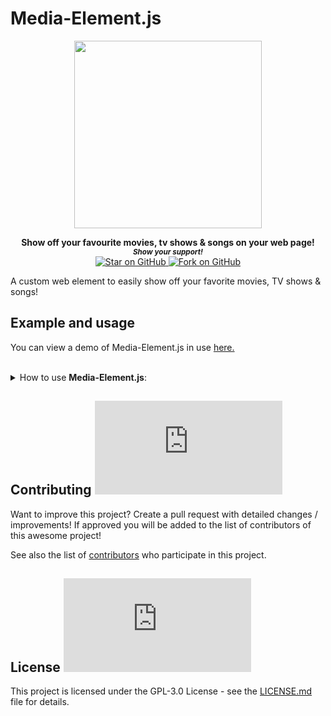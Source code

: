 # Media-Element.js

<div align="center"
<a href="https://github.com/MarketingPipeline/Media-Element.js" class="ui-container"
      ><img height="300px"
       src="https://user-images.githubusercontent.com/86180097/177226706-2948933e-d3fc-4940-9f62-fab83bea48fe.png"
    /> </img></a> 
  </div>  
    
<p align="center">
  <b>Show off your favourite movies, tv shows & songs on your web page!</b>

  <br>
  <small> <b><i>Show your support!</i> </b></small>
  <br>
   <a href="https://github.com/MarketingPipeline/Media-Element.js">
    <img title="Star on GitHub" src="https://img.shields.io/github/stars/MarketingPipeline/Media-Element.js.svg?style=social&label=Star">
  </a>
  <a href="https://github.com/MarketingPipeline/Media-Element.js/fork">
    <img title="Fork on GitHub" src="https://img.shields.io/github/forks/MarketingPipeline/Media-Element.js.svg?style=social&label=Fork">
  </a>
   </p>  


A custom web element to easily show off your favorite movies, TV shows & songs!


## Example and usage

You can view a demo of Media-Element.js in use [here.](https://marketingpipeline.github.io/Media-Element.js/demo)





	
 <br>
<details><summary>How to use <b>Media-Element.js</b>:</summary>
 <br>		
 
	
<br>	 
<br>	 
	
<details><summary>How to show a <b>Movie</b>:</summary>
	
### Usage
	 
   
```html
 <media-element name="The Mask (1994)"></media-element>
```

Note: For movies & TV show a API Key is required from TheMovieDB, songs do NOT require a API key.

After getting your API key (if required) place it in your HTML document like so 

```js
<script>
 var TheMovieDB_APIKey = "YOUR API KEY HERE"
 </scrip>
```





   include this [script](https://github.com/MarketingPipeline/Media-Element.js/blob/main/version/1.0.1/dist/media-element.min.js) at the <b>bottom</b> of your HTML document.
         
    <script src="https://cdn.jsdelivr.net/gh/MarketingPipeline/Media-Element.js/version/1.0.1/dist/media-element.js"></script> 



     


	   
	
<b><i>Note:</b></i> You can show as many movies as you want!
	
 <br>	 <br>	 <br>	 <br>	 <br>	 <br>	 <br>	 <br>	 <br>	
</details>
 <br>		
 
	
<br>	 
<br>	 
	
<details><summary>How to show a <b>TV Show</b>:</summary>
	
### Usage
	 
   
```html
 <media-element name="The Mask (1994)" type="TV"></media-element>
```

Note: To display TV show(s) - you will require a API key from TheMovieDB.

After getting your API key place it in your HTML document like so 

```js
<script>
 var TheMovieDB_APIKey = "YOUR API KEY HERE"
 </scrip>
```





   include this [script](https://github.com/MarketingPipeline/Media-Element.js/blob/main/version/1.0.1/dist/media-element.min.js) at the <b>bottom</b> of your HTML document.
         
    <script src="https://cdn.jsdelivr.net/gh/MarketingPipeline/Media-Element.js/version/1.0.1/dist/media-element.js"></script> 



     


	   
	
<b><i>Note:</b></i> You can show as many TV show's as you want

 <br>	 <br>	 <br>	 <br>	 <br>	 <br>	 <br>	 <br>	 <br>	
</details>


 <br>		
 
	
<br>	 
<br>	 
	
<details><summary>How to show a <b>Song</b>:</summary>
	
### Usage
	 

```html
 <media-element name="The Beatles In My Life" type="song"></media-element>
```

Note: You do NOT need a API key to display songs.








   include this [script](https://github.com/MarketingPipeline/Media-Element.js/blob/main/version/1.0.1/dist/media-element.min.js) at the <b>bottom</b> of your HTML document.
         
    <script src="https://cdn.jsdelivr.net/gh/MarketingPipeline/Media-Element.js/version/1.0.1/dist/media-element.js"></script> 



     


	   
	
<b><i>Note:</b></i> You show as many song's as you want

 <br>	 <br>	 <br>	 <br>	 <br>	 <br>	 <br>	 <br>	 <br>	
</details>

####                                                                                                                    Options


<table>
<tr>
<th>Attribute</th>
<th>Meaning</th>
<th>Default</th>
<th>Required</th>
</tr>
<tr>
<td>name</td>
<td>The movie, TV show or song name you would like to show</td>
<td><code>undefined</code></td>
<td>Yes</td>
</tr>


<tr>
<td>type</td>
              <td>Type of Media to show details for - options:<code>TV, Song</code>, by default movie type will be shown.</td>
<td><code>Movie</code></td>
<td>No</td>
</tr>

<tr>
<td>theme</td>
<td>Set a different color theme - options <code>dark</code></td>
<td><code>light</code></td>
<td>No</td>
</tr>



</table>
	
	
</details>










## Contributing ![GitHub](https://img.shields.io/github/contributors/MarketingPipeline/Media-Element.js)

Want to improve this project? Create a pull request with detailed changes / improvements! If approved you will be added to the list of contributors of this awesome project!

See also the list of
[contributors](https://github.com/MarketingPipeline/Media-Element.js/graphs/contributors) who
participate in this project.

## License ![GitHub](https://img.shields.io/github/license/MarketingPipeline/Media-Element.js)

This project is licensed under the GPL-3.0 License - see the
[LICENSE.md](https://github.com/MarketingPipeline/Media-Element.js/blob/main/LICENSE) file for
details.



